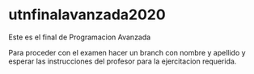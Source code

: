 # utnfinalavanzada2020


Este es el final de Programacion Avanzada

Para proceder con el examen hacer un branch con nombre y apellido y esperar las instrucciones del profesor para la ejercitacion requerida. 
